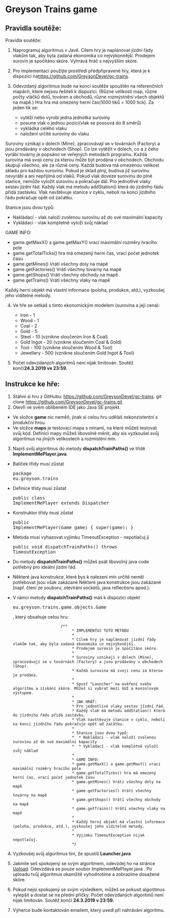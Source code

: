 # Greyson Trains game

## Pravidla soutěže:

Pravidla soutěže:

1. Naprogramuj algoritmus v Javě. Cílem hry je naplánovat jízdní řády vlakům tak, aby byla zadaná ekonomika co nejvýkonnější. Prodejem surovin je spočítáno skóre. Vyhrává hráč s nejvyšším skóre.
    
2. Pro implementaci použijte prostředí předpřipravené hry, která je k dispozici na<a
                href="https://github.com/GreysonDevel/gc-trains">https://github.com/GreysonDevel/gc-trains</a>.
3. Odevzdaný algoritmus bude na konci soutěže spouštěn na referenčních mapách, které nejsou řešiteli k dispozici. (Různe velikosti map, různe počty vláčků dolů, továren a obchodů, různe rozmýstnění všech objektů na mapě.) Hra hra má omezený herní čas(1000 tiků = 1000 tick). Za jeden tik se:
   * vytěží nebo vyrobí jedna jednotka suroviny
   * posune vlak o jednou pozici(vlak se posouvá do 8 směrů)
   * vykládka celého vlaku
   * naložení určité suroviny do vlaku

Suroviny vznikají v dolech (Mine), zpracovávají se v továrnách (Factory) a jsou prodávány v obchodech (Shop). Co lze vytěžit v dolech, co a z čeho vyrábí továrny je popsáno ve veřejných metodách programu. Každá surovina má svoji cenu za kterou může být prodána v obchodech. Obchodu skupují všechno, ale za různé ceny. Každá budova má omezenou velikost skladu pro každou surovinu. Pokud je sklad plný, budova již surovinu nevyrábí a ani nepřijímá od vlaků. Pokud vlak doveze surovinu do plné stanice, nemůže vyložit surovinu a pokračuje dál. Pro jednotlivé vlaky sestav jízdní řád. Každý vlak má metodu addStation() která do jízdního řádu přidá zastávku. Vlak navštěvuje stanice v cyklu, neboli na konci jízdního řádu pokračuje opět od začátku.  

Stanice jsou dvou typů:
   * Nakládací - vlak naloží zvolenou surovinu až do své maximální kapacity
   * Vykládací - vlak kompletně vyloží svůj náklad
   
   GAME INFO:
   
   * game.getMaxX() a game.getMaxY() vrací maximální rozměry hracího pole
   * game.getTotalTicks() hra má omezený herní čas, vrací počet jednotek času
   * game.getMines() Vrátí všechny doly na mapě
   * game.getFactories() Vrátí všechny továrny na mapě
   * game.getShops() Vrátí všechny obchody na mapě
   * game.getTrains() Vrátí všechny vlaky na mapě
   
   Každý herní objekt má vlastní informace (poloha, produkce, atd.), vyzkoušej jeho viditelné metody.

4. Ve hře se setkáš s tímto ekonomickým modelem (surovina a její cena): 
    * Iron - 1
    * Wood - 1
    * Coal - 2
    * Gold - 5    
    * Steel - 10 (vznikne sloučením Iron & Coal)
    * Gold Ingot - 20 (vznikne sloučením Coal & Gold)
    * Tool - 100 (vznikne sloučením Wood & Tool)
    * Jewellery - 500 (vznikne sloučením Gold Ingot & Tool)
    
5. Počet odevzdaných algoritmů není nijak limitován. Soutěž končí<strong>24.3.2019 ve 23:59.</strong>

## Instrukce ke hře:
1. Stáhni si hru z GitHubu: <a href="https://github.com/GreysonDevel/gc-trains">https://github.com/GreysonDevel/gc-trains</a>.
        git clone https://github.com/GreysonDevel/gc-trains.git
2. Otevři ve svém oblíbeném IDE jako Java SE projekt.
   
* Ve složce <strong>game</strong> nic neměň, jinak si celou hru uděláš nekonzistentní s produkční hrou.
*  Ve složce <strong>maps</strong> je testovací mapa s minami, na které můžeš testovat svůj kód. Definici mapy můžeš libovolně měnit, aby sis vyzkoušel svůj algoritmus na jiných velikostech a rozmístění min.
3. Napiš svůj algoritmus do metody <strong>dispatchTrainPaths()</strong> ve třídě <strong>ImplementMePlayer.java</strong>.
* Balíček třídy musí zůstat
                    <pre class="prettyprint">package eu.greyson.trains</pre>
* Definice třídy musí zůstat
                    <pre class="prettyprint">public class ImplementMePlayer extends Dispatcher</pre>
* Konstruktor třídy musí zůstat
                    <pre class="prettyprint">public ImplementMePlayer(Game game) { super(game); }</pre>
* Metoda musí vyhazovat vyjímku TimeoutException - nepotlačuj jí
                    <pre class="prettyprint">public void dispatchTrainPaths() throws TimeoutException</pre>
* Do metody <strong>dispatchTrainPaths()</strong> můžeš psát libovolný java code potřebný pro ideální jízdní řád.

* Některé java konstrukce, které bys k nalezení min určitě neměl potřebovat jsou však zakázané Některé java konstrukce jsou zakázané (např. čtení ze souboru, otevírání socketů, java reflections apod.).

* V rámci metody <strong>dispatchTrainPaths()</strong> máš k dispozici objekt
                    <pre class="prettyprint">eu.greyson.trains.game.objects.Game </pre> , který obsahuje celou hru:
                    
                    
                           /**
                                * IMPLEMENTUJ TUTO METODU
                                *
                                * Cílem hry je naplánovat jízdní řády vlakům tak, aby byla zadaná ekonomika co nejvýkonější.
                                * Prodejem surovin je spočítáno skóre.
                                *
                                * Suroviny vznikají v dolech (Mine), zpracovávají se v továrnách (Factory) a jsou prodávány v obchodech (Shop).
                                * Každá surovina má svoji cenu za kterou je prodána.
                                *
                                * Spusť "Launcher" na ověření svého algoritmu a získání skóre. Můžeš si vybrat mezi GUI a konzolovým výstupem.
                                *
                                * JAK HRÁT:
                                * Pro jednotlivé vlaky sestav jízdní řád.
                                * Každý vlak má metodu addStation() která do jízdního řádu přidá zastávku.
                                * Vlak navštěvuje stanice v cyklu, neboli na konci jízdního řádu pokračuje opět od začátku.
                                *
                                * Stanice jsou dvou typů:
                                *  * Nakládací - vlak naloží zvolenou surovinu až do své maximální kapacity
                                *  * Vykládací - vlak kompletně vyloží svůj náklad
                                *
                                * GAME INFO:
                                * game.getMaxX() a game.getMaxY() vrací maximální rozměry hracího pole
                                * game.getTotalTicks() hra má omezený herní čas, vrací počet jednotek času
                                * game.getMines() Vrátí všechny doly na mapě
                                * game.getFactories() Vrátí všechny továrny na mapě
                                * game.getShops() Vrátí všechny obchody na mapě
                                * game.getTrains() Vrátí všechny vlaky na mapě
                                *
                                * Každý herní objekt má vlastní informace (poloha, produkce, atd.), vyzkoušej jeho viditelné metody.
                                *
                                * Výjimku TimeoutException nijak nepotlačuj.
                                */                    


4. Vyzkoušej svůj algoritmus tím, že spustíš <strong>Launcher.java</strong>

5. Jakmile seš spokojený se svým algoritmem, odevzdej ho na stránce <a href="https://devel.greyson.eu/soutez/run">Upload</a>. Odevzdává se pouze soubor ImplementMePlayer.java . Po uploadu tvůj algoritmus okamžitě vyhodnotíme a zobrazíme dosažené skóre.

6. Pokud nejsi spokojený se svým výsledkem, můžeš se pokusit algoritmus vylepšit a dostat se na přední příčky. Počet odevzdaných algoritmů není nijak limitován. Soutěž končí <strong>24.3.2019 v 23:59.</strong>

7. Výherce bude kontaktován emailem, který uvedl při nahrávání algoritmu.

